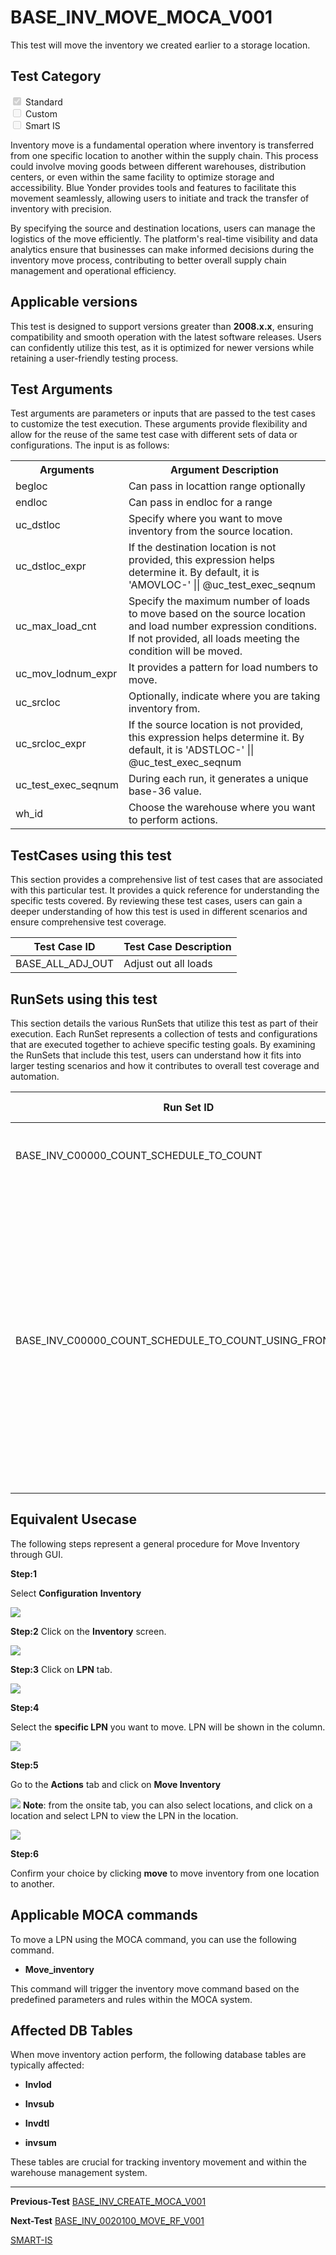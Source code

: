 # **BASE_INV_MOVE_MOCA_V001**


<!-- SMART_DOC_GEN_TEST_DESCR - Start -->
This test will move the inventory we created earlier to a storage location.
<!-- SMART_DOC_GEN_TEST_DESCR - End -->

## **Test Category**

<input type="checkbox" checked disabled> Standard
<br>
<input type="checkbox" disabled> Custom
<br>
<input type="checkbox" disabled> Smart IS


Inventory move is a fundamental operation where inventory is transferred
from one specific location to another within the supply chain. This
process could involve moving goods between different warehouses,
distribution centers, or even within the same facility to optimize
storage and accessibility. Blue Yonder provides tools and features to
facilitate this movement seamlessly, allowing users to initiate and
track the transfer of inventory with precision. 

By specifying the source and destination locations, users can manage the logistics of the move
efficiently. The platform's real-time visibility and data analytics
ensure that businesses can make informed decisions during the inventory
move process, contributing to better overall supply chain management and
operational efficiency.

## **Applicable versions**

This test is designed to support versions greater than **2008.x.x**,
ensuring compatibility and smooth operation with the latest software
releases. Users can confidently utilize this test, as it is optimized
for newer versions while retaining a user-friendly testing process.

## **Test Arguments**

Test arguments are parameters or inputs that are passed to the test
cases to customize the test execution. These arguments provide
flexibility and allow for the reuse of the same test case with
different sets of data or configurations. The input is as follows:


<!-- SMART_DOC_GEN_TEST_ARG - Start -->
<table>
<tr><th>Arguments</th><th>Argument Description</th></tr>
<tr><td>begloc</td><td>Can pass in locattion range optionally</td></tr>
<tr><td>endloc</td><td>Can pass in endloc for a range</td></tr>
<tr><td>uc_dstloc</td><td>Specify where you want to move inventory from the source location.</td></tr>
<tr><td>uc_dstloc_expr</td><td>If the destination location is not provided, this expression helps determine it. By default, it is 'AMOVLOC-' || @uc_test_exec_seqnum</td></tr>
<tr><td>uc_max_load_cnt</td><td>Specify the maximum number of loads to move based on the source location and load number expression conditions. If not provided, all loads meeting the condition will be moved.</td></tr>
<tr><td>uc_mov_lodnum_expr</td><td>It provides a pattern for load numbers to move.</td></tr>
<tr><td>uc_srcloc</td><td>Optionally, indicate where you are taking inventory from.</td></tr>
<tr><td>uc_srcloc_expr</td><td>If the source location is not provided, this expression helps determine it. By default, it is 'ADSTLOC-' || @uc_test_exec_seqnum</td></tr>
<tr><td>uc_test_exec_seqnum</td><td>During each run, it generates a unique base-36 value.</td></tr>
<tr><td>wh_id</td><td>Choose the warehouse where you want to perform actions.</td></tr>
</table>
<!-- SMART_DOC_GEN_TEST_ARG - End -->

## **TestCases using this test**

This section provides a comprehensive list of test cases that are associated with this particular test. It provides a quick reference for understanding the specific tests covered. By reviewing these test cases, users can gain a deeper understanding of how this test is used in different scenarios and ensure comprehensive test coverage.


<!-- SMART_DOC_GEN_TEST_CASE_USING_THIS - Start -->
| Test Case ID | Test Case Description |
| ------------ | --------------------- |
| BASE_ALL_ADJ_OUT | Adjust out all loads |

<!-- SMART_DOC_GEN_TEST_CASE_USING_THIS - End -->

## **RunSets using this test**

This section details the various RunSets that utilize this test as part of their execution. Each RunSet represents a collection of tests and configurations that are executed together to achieve specific testing goals. By examining the RunSets that include this test, users can understand how it fits into larger testing scenarios and how it contributes to overall test coverage and automation.


<!-- SMART_DOC_GEN_RUN_SET_USING_THIS - Start -->
| Run Set ID | Run Set Description |
| ---------- | ------------------- |
| BASE_INV_C00000_COUNT_SCHEDULE_TO_COUNT | Schedule a count and then perform it as well |
| BASE_INV_C00000_COUNT_SCHEDULE_TO_COUNT_USING_FRONT_END | This run set will schedule a count, then perform  count, audit, and then approval if needed.  It allows for provding the count and audit quantities as expressions.  In order to force audit, it allows for temporarily adjusting the user threshold as well |

<!-- SMART_DOC_GEN_RUN_SET_USING_THIS - End -->

## **Equivalent Usecase**

The following steps represent a general procedure for Move Inventory
through GUI.

**Step:1**

 Select **Configuration**  **Inventory**

![](BASE_INV_MOVE_MOCA_V001/image1.png)

**Step:2**
Click on the **Inventory** screen.

![](BASE_INV_MOVE_MOCA_V001/image2.png)

**Step:3**
Click on **LPN** tab.

![](BASE_INV_MOVE_MOCA_V001/image3.png)

**Step:4**

Select the **specific LPN** you want to move. LPN will be shown in the
column.

![](BASE_INV_MOVE_MOCA_V001/image4.png)

**Step:5**

Go to the **Actions** tab and click on **Move Inventory**

![](BASE_INV_MOVE_MOCA_V001/image5.png)
**Note**: from the onsite tab, you can also select locations, and
click on a location and select LPN to view the LPN in the location.

![](BASE_INV_MOVE_MOCA_V001/image6.png)

**Step:6**

Confirm your choice by clicking **move** to move inventory from one
location to another.

## **Applicable MOCA commands**

To move a LPN using the MOCA command, you can use the following
command.

- **Move_inventory**

 This command will trigger the inventory move command based on the
 predefined parameters and rules within the MOCA system.


## **Affected DB Tables**

 When move inventory action perform, the following database tables are
 typically affected:

-   **Invlod**

-   **Invsub**

-   **Invdtl**

-   **invsum**

 These tables are crucial for tracking inventory movement and within
 the warehouse management system.

---

 **Previous-Test**
 [BASE_INV_CREATE_MOCA_V001](./tests_docs/BASE_INV_CREATE_MOCA_V001.md)
 
**Next-Test**
  [BASE_INV_0020100_MOVE_RF_V001](./tests_docs/BASE_INV_0020100_MOVE_RF_V001.md)
  

[SMART-IS](https://www.smart-is.pk) 

